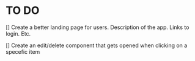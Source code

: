 # TO DO 

[] Create a better landing page for users. Description of the app. Links to login. Etc.

[] Create an edit/delete component that gets opened when clicking on a specefic item